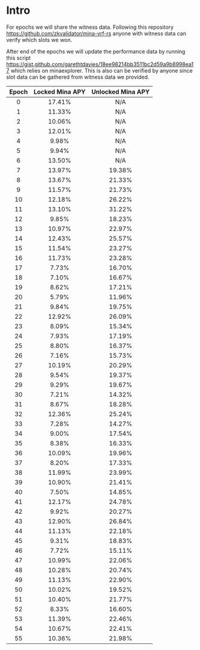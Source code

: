 Intro
=====

For epochs we will share the witness data. Following this repository https://github.com/zkvalidator/mina-vrf-rs anyone with witness data can verify which slots we won. 

After end of the epochs we will update the performance data by running this script https://gist.github.com/garethtdavies/18ee98214bb3511bc2d59a9b8998ea17 which relies on minaexplorer. This is also can be verified by anyone since slot data can be gathered from witness data we provided.

| Epoch | Locked Mina APY |Unlocked Mina APY|
|:-----:|:---------------:|:---------------:|
|0      |17.41%           |N/A              |
|1      |11.33%           |N/A              |
|2      |10.06%           |N/A              |
|3      |12.01%           |N/A              |
|4      |9.98%            |N/A              |
|5      |9.94%            |N/A              |
|6      |13.50%           |N/A              |
|7      |13.97%           |19.38%           |
|8      |13.67%           |21.33%           |
|9      |11.57%           |21.73%           |
|10     |12.18%           |26.22%           |
|11     |13.10%           |31.22%           |
|12     |9.85%            |18.23%           |
|13     |10.97%           |22.97%           |
|14     |12.43%           |25.57%           |
|15     |11.54%           |23.27%           |
|16     |11.73%           |23.28%           |
|17     |7.73%            |16.70%           |
|18     |7.10%            |16.67%           |
|19     |8.62%            |17.21%           |
|20     |5.79%            |11.96%           |
|21     |9.84%            |19.75%           |
|22     |12.92%           |26.09%           |
|23     |8.09%            |15.34%           |
|24     |7.93%            |17.19%           |
|25     |8.80%            |16.37%           |
|26     |7.16%            |15.73%           |
|27     |10.19%           |20.29%           |
|28     |9.54%            |19.37%           |
|29     |9.29%            |19.67%           |
|30     |7.21%            |14.32%           |
|31     |8.67%            |18.28%           |
|32     |12.36%           |25.24%           |
|33     |7.28%            |14.27%           |
|34     |9.00%            |17.54%           |
|35     |8.38%            |16.33%           |
|36     |10.09%           |19.96%           |
|37     |8.20%            |17.33%           |
|38     |11.99%           |23.99%           |
|39     |10.90%           |21.41%           |
|40     |7.50%            |14.85%           |
|41     |12.17%           |24.78%           |
|42     |9.92%            |20.27%           |
|43     |12.90%           |26.84%           |
|44     |11.13%           |22.18%           |
|45     |9.31%            |18.83%           |
|46     |7.72%            |15.11%           |
|47     |10.99%           |22.06%           |
|48     |10.28%           |20.74%           |
|49     |11.13%           |22.90%           |
|50     |10.02%           |19.52%           |
|51     |10.40%           |21.77%           |
|52     |8.33%            |16.60%           |
|53     |11.39%           |22.46%           |
|54     |10.67%           |22.41%           |
|55     |10.36%           |21.98%           |